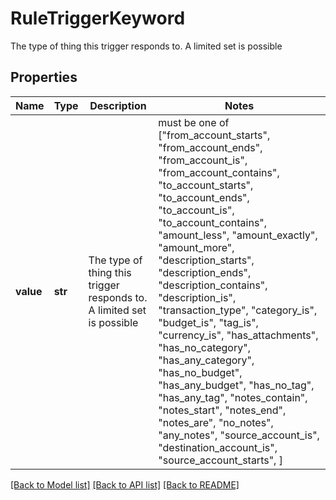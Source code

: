 # RuleTriggerKeyword

The type of thing this trigger responds to. A limited set is possible

## Properties
Name | Type | Description | Notes
------------ | ------------- | ------------- | -------------
**value** | **str** | The type of thing this trigger responds to. A limited set is possible |  must be one of ["from_account_starts", "from_account_ends", "from_account_is", "from_account_contains", "to_account_starts", "to_account_ends", "to_account_is", "to_account_contains", "amount_less", "amount_exactly", "amount_more", "description_starts", "description_ends", "description_contains", "description_is", "transaction_type", "category_is", "budget_is", "tag_is", "currency_is", "has_attachments", "has_no_category", "has_any_category", "has_no_budget", "has_any_budget", "has_no_tag", "has_any_tag", "notes_contain", "notes_start", "notes_end", "notes_are", "no_notes", "any_notes", "source_account_is", "destination_account_is", "source_account_starts", ]

[[Back to Model list]](../README.md#documentation-for-models) [[Back to API list]](../README.md#documentation-for-api-endpoints) [[Back to README]](../README.md)


